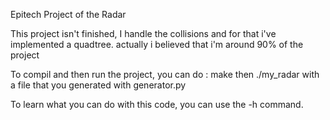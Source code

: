 Epitech Project of the Radar

This project isn't finished, I  handle the collisions and for that i've implemented a quadtree.
actually i believed that i'm around 90% of the project

To compil and then run the project, you can do : make then ./my_radar with a file that you generated with generator.py

To learn what you can do with this code, you can use the -h command.
